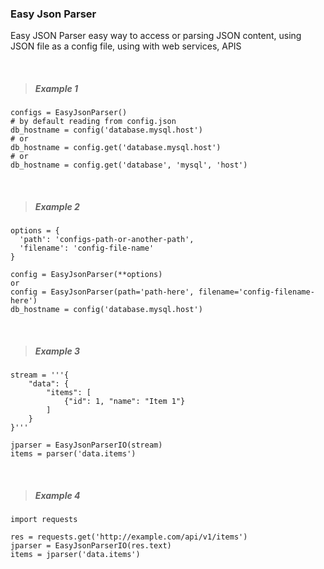 ### Easy Json Parser

Easy JSON Parser easy way to access or parsing JSON content, using JSON file as a config file, using with web services, APIS

<br>

> ##### **Example 1**

```
configs = EasyJsonParser()
# by default reading from config.json
db_hostname = config('database.mysql.host')
# or
db_hostname = config.get('database.mysql.host')
# or 
db_hostname = config.get('database', 'mysql', 'host')
```
<br>

> ##### **Example 2**

```
options = {
  'path': 'configs-path-or-another-path',
  'filename': 'config-file-name'
}

config = EasyJsonParser(**options)
or
config = EasyJsonParser(path='path-here', filename='config-filename-here')
db_hostname = config('database.mysql.host')
```
<br>

> ##### Example 3

```
stream = '''{
    "data": {
        "items": [
            {"id": 1, "name": "Item 1"}
        ]
    }
}'''

jparser = EasyJsonParserIO(stream)
items = parser('data.items')
```
<br>

> ##### Example 4

```
import requests

res = requests.get('http://example.com/api/v1/items')
jparser = EasyJsonParserIO(res.text)
items = jparser('data.items')
```